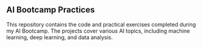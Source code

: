 ﻿## AI Bootcamp Practices
 
This repository contains the code and practical exercises completed during my AI Bootcamp. The projects cover various AI topics, including machine learning, deep learning, and data analysis.
